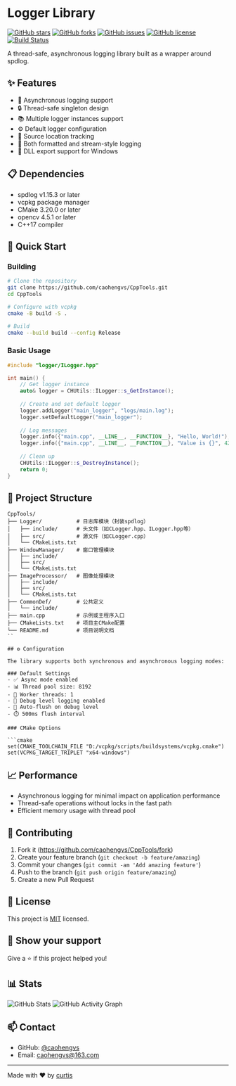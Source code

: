 # Logger Library

[![GitHub stars](https://img.shields.io/github/stars/yourusername/project1)](https://github.com/yourusername/project1/stargazers)
[![GitHub forks](https://img.shields.io/github/forks/yourusername/project1)](https://github.com/yourusername/project1/network)
[![GitHub issues](https://img.shields.io/github/issues/yourusername/project1)](https://github.com/yourusername/project1/issues)
[![GitHub license](https://img.shields.io/github/license/yourusername/project1)](https://github.com/yourusername/project1/blob/master/LICENSE)
[![Build Status](https://github.com/yourusername/project1/workflows/CI/badge.svg)](https://github.com/yourusername/project1/actions)

A thread-safe, asynchronous logging library built as a wrapper around spdlog.

## ✨ Features

- 🔄 Asynchronous logging support
- 🔒 Thread-safe singleton design
- 📚 Multiple logger instances support
- ⚙️ Default logger configuration
- 📍 Source location tracking
- 🎨 Both formatted and stream-style logging
- 🔌 DLL export support for Windows

## 📋 Dependencies
- spdlog v1.15.3 or later
- vcpkg package manager
- CMake 3.20.0 or later
- opencv 4.5.1 or later
- C++17 compiler

## 🚀 Quick Start

### Building

```bash
# Clone the repository
git clone https://github.com/caohengvs/CppTools.git
cd CppTools

# Configure with vcpkg
cmake -B build -S .

# Build
cmake --build build --config Release
```

### Basic Usage

```cpp
#include "logger/ILogger.hpp"

int main() {
    // Get logger instance
    auto& logger = CHUtils::ILogger::s_GetInstance();
    
    // Create and set default logger
    logger.addLogger("main_logger", "logs/main.log");
    logger.setDefaultLogger("main_logger");
    
    // Log messages
    logger.info({"main.cpp", __LINE__, __FUNCTION__}, "Hello, World!");
    logger.info({"main.cpp", __LINE__, __FUNCTION__}, "Value is {}", 42);
    
    // Clean up
    CHUtils::ILogger::s_DestroyInstance();
    return 0;
}
```

## 📁 Project Structure

```
CppTools/
├── Logger/           # 日志库模块（封装spdlog）
│   ├── include/      # 头文件（如CLogger.hpp、ILogger.hpp等）
│   ├── src/          # 源文件（如CLogger.cpp）
│   └── CMakeLists.txt
├── WindowManager/    # 窗口管理模块
│   ├── include/
│   ├── src/
│   └── CMakeLists.txt
├── ImageProcessor/   # 图像处理模块
│   ├── include/
│   ├── src/
│   └── CMakeLists.txt
├── CommonDef/        # 公共定义
│   └── include/
├── main.cpp          # 示例或主程序入口
├── CMakeLists.txt    # 项目主CMake配置
└── README.md         # 项目说明文档
``

## ⚙️ Configuration

The library supports both synchronous and asynchronous logging modes:

### Default Settings
- ✅ Async mode enabled
- 📊 Thread pool size: 8192
- 🧵 Worker threads: 1
- 🐛 Debug level logging enabled
- 🔄 Auto-flush on debug level
- ⏱️ 500ms flush interval

### CMake Options

```cmake
set(CMAKE_TOOLCHAIN_FILE "D:/vcpkg/scripts/buildsystems/vcpkg.cmake")
set(VCPKG_TARGET_TRIPLET "x64-windows")
```

## 📈 Performance

- Asynchronous logging for minimal impact on application performance
- Thread-safe operations without locks in the fast path
- Efficient memory usage with thread pool

## 🤝 Contributing

1. Fork it (https://github.com/caohengvs/CppTools/fork)
2. Create your feature branch (`git checkout -b feature/amazing`)
3. Commit your changes (`git commit -am 'Add amazing feature'`)
4. Push to the branch (`git push origin feature/amazing`)
5. Create a new Pull Request

## 📝 License

This project is [MIT](https://opensource.org/licenses/MIT) licensed.

## 🌟 Show your support

Give a ⭐️ if this project helped you!

## 📊 Stats

![GitHub Stats](https://github-readme-stats.vercel.app/api?username=yourusername&show_icons=true)
![GitHub Activity Graph](https://activity-graph.herokuapp.com/graph?username=yourusername&theme=github)

## 📫 Contact

- GitHub: [@caohengvs](https://github.com/caohengvs)
- Email: caohengvs@163.com

---
Made with ❤️ by [curtis](https://github.com/caohengvs)